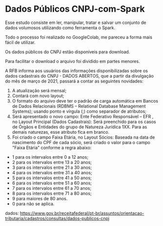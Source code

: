 # Dados Públicos CNPJ-com-Spark
Esse estudo  consiste em ler, manipular, tratar e salvar um conjunto de dados volumosos utilizando como ferramenta o Spark. 

Todo o processo foi realizado no GoogleColab, me pareceu a forma mais fácil de utilizar.

Os dados públicos do CNPJ estão disponíveis para download.

Para facilitar o download o arquivo foi dividido em partes menores.

A RFB informa aos usuários das informações disponibilizadas sobre os dados cadastrais do CNPJ - DADOS ABERTOS, que a partir da divulgação do mês de março de 2021, passará a contar as seguintes novidades:
1. A atualização será mensal;
2. Contará com novo layout;
3. O formato do arquivo deve ter o padrão de carga automática em Bancos de Dados Relacionais (RDBMS – Relational Database Management Systems); usando ponto e vírgula (;) como separador de atributos;
4. Será apresentado o novo campo: Ente Federativo Responsável – EFR , no Layout Principal (Dados Cadastrais): Será preenchido para os casos de Órgãos e Entidades do grupo de Natureza Jurídica 1XX. Para as demais naturezas, esse atributo fica em branco.
5. Foi criado o campo Faixa Etária, no Layout Sócios: Baseada na data de nascimento do CPF de cada sócio, será criado o valor para o campo "Faixa Etária" conforme a regra abaixo:
- 1 para os intervalos entre 0 a 12 anos;
- 2 para os intervalos entre 13 a 20 anos;
- 3 para os intervalos entre 21 a 30 anos;
- 4 para os intervalos entre 31 a 40 anos;
- 5 para os intervalos entre 41 a 50 anos;
- 6 para os intervalos entre 51 a 60 anos;
- 7 para os intervalos entre 61 a 70 anos;
- 8 para os intervalos entre 71 a 80 anos;
- 9 para maiores de 80 anos.
- 0 para não se aplica.

dados: https://www.gov.br/receitafederal/pt-br/assuntos/orientacao-tributaria/cadastros/consultas/dados-publicos-cnpj
